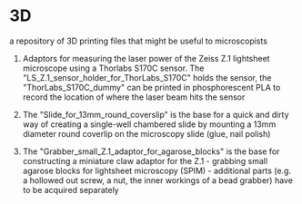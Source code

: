 # 3D
a repository of 3D printing files that might be useful to microscopists

1) Adaptors for measuring the laser power of the Zeiss Z.1 lightsheet microscope using a Thorlabs S170C sensor. The "LS_Z.1_sensor_holder_for_ThorLabs_S170C" holds the sensor, the "ThorLabs_S170C_dummy" can be printed in phosphorescent PLA to record the location of where the laser beam hits the sensor

2) The "Slide_for_13mm_round_coverslip" is the base for a quick and dirty way of creating a single-well chambered slide by mounting a 13mm diameter round coverlip on the microscopy slide (glue, nail polish)

3) The "Grabber_small_Z.1_adaptor_for_agarose_blocks" is the base for constructing a miniature claw adaptor for the Z.1 - grabbing small agarose blocks for lightsheet microscopy (SPIM) - additional parts (e.g. a hollowed out screw, a nut, the inner workings of a bead grabber) have to be acquired separately
